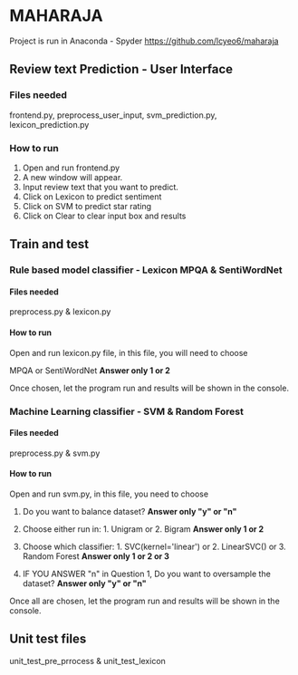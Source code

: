 # MAHARAJA 
Project is run in Anaconda - Spyder
https://github.com/lcyeo6/maharaja

## Review text Prediction - User Interface
### Files needed
frontend.py, preprocess_user_input, svm_prediction.py, lexicon_prediction.py

### How to run
1. Open and run frontend.py
2. A new window will appear. 
3. Input review text that you want to predict.
4. Click on Lexicon to predict sentiment
5. Click on SVM to predict star rating
6. Click on Clear to clear input box and results


## Train and test 
### Rule based model classifier - Lexicon MPQA & SentiWordNet
#### Files needed
preprocess.py & lexicon.py

#### How to run
Open and run lexicon.py file, in this file, you will need to choose 

MPQA or SentiWordNet **Answer only 1 or 2**

Once chosen, let the program run and results will be shown in the console.


### Machine Learning classifier - SVM & Random Forest
#### Files needed
preprocess.py & svm.py

#### How to run
Open and run svm.py, in this file, you need to choose
1. Do you want to balance dataset? **Answer only "y" or "n"**

2. Choose either run in: 1. Unigram or 2. Bigram **Answer only 1 or 2**

3. Choose which classifier: 1. SVC(kernel='linear') or 2. LinearSVC() or 3. Random Forest **Answer only 1 or 2 or 3**

4. IF YOU ANSWER "n" in Question 1, Do you want to oversample the dataset? **Answer only "y" or "n"**

Once all are chosen, let the program run and results will be shown in the console.

## Unit test files
unit_test_pre_prrocess & unit_test_lexicon